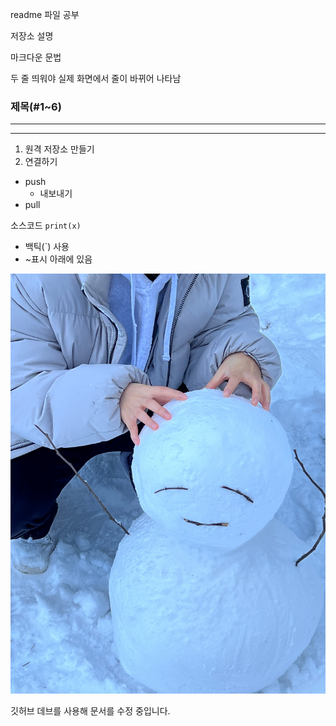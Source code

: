 readme 파일 공부

저장소 설명

마크다운 문법

두 줄 띄워야 실제 화면에서 줄이 바뀌어 나타남

### 제목(#1~6)

---

***

1. 원격 저장소 만들기
2. 연결하기

- push
  - 내보내기
- pull

소스코드 `print(x)`
- 백틱(`) 사용
- ~표시 아래에 있음

![프로필 이미지](./snow.jpg)

깃허브 데브를 사용해 문서를 수정 중입니다.